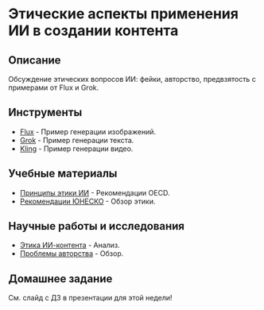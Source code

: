 
# Этические аспекты применения ИИ в создании контента

## Описание
Обсуждение этических вопросов ИИ: фейки, авторство, предвзятость с примерами от Flux и Grok.

## Инструменты
- [Flux](https://flux.ai/) - Пример генерации изображений.
- [Grok](https://x.ai/grok/) - Пример генерации текста.
- [Kling](https://kling.ai/) - Пример генерации видео.

## Учебные материалы
- [Принципы этики ИИ](https://www.oecd.org/digital/ai-principles.htm) - Рекомендации OECD.
- [Рекомендации ЮНЕСКО](https://unesdoc.unesco.org/ark:/48223/pf0000381137) - Обзор этики.

## Научные работы и исследования
- [Этика ИИ-контента](https://www.brookings.edu/techstream/ai-generated-content-and-the-future-of-human-creativity/) - Анализ.
- [Проблемы авторства](https://www.theguardian.com/technology/2023/mar/23/ai-artificial-intelligence-copyright-law) - Обзор.

## Домашнее задание
См. слайд с ДЗ в презентации для этой недели!
